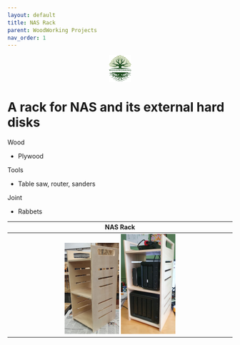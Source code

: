 ```yaml
---
layout: default
title: NAS Rack
parent: WoodWorking Projects
nav_order: 1
---
```

<center>
<img src="../media/Lignarius.png" width="10%" height="10%" align="middle"/>
</center>

# A rack for NAS and its external hard disks

Wood
* Plywood

Tools
* Table saw, router, sanders

Joint
* Rabbets

|                                                                   NAS Rack                                                                    |
|:---------------------------------------------------------------------------------------------------------------------------------------------:|
| <img alt="image" height="25%" src="/media/NAS Rack_1.jpg" width="25%"/> <img alt="image" height="25%" src="/media/NAS Rack.jpg" width="25%"/> | 
